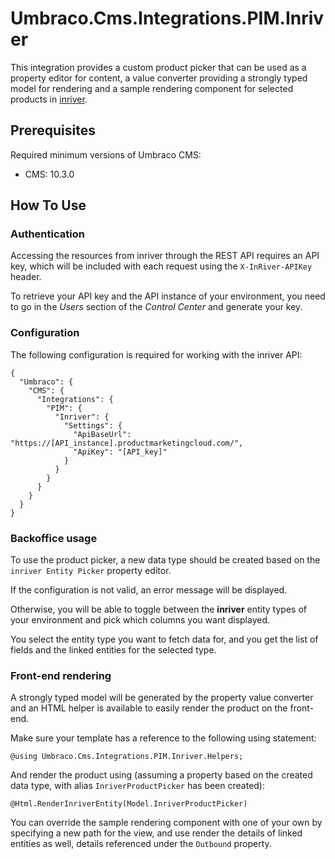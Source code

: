 # Umbraco.Cms.Integrations.PIM.Inriver

This integration provides a custom product picker that can be used as a property editor 
for content, a value converter providing a strongly typed model for rendering and a sample
rendering component for selected products in [inriver](https://www.inriver.com/).

## Prerequisites

Required minimum versions of Umbraco CMS: 
- CMS: 10.3.0

## How To Use

### Authentication

Accessing the resources from inriver through the REST API requires an API key, which will be included with each request using the `X-InRiver-APIKey` header.

To retrieve your API key and the API instance of your environment, you need to go in the _Users_ section of the _Control Center_ and generate your key. 

### Configuration

The following configuration is required for working with the inriver API:

```
{
  "Umbraco": {
    "CMS": {
      "Integrations": {
        "PIM": {
          "Inriver": {
            "Settings": {
              "ApiBaseUrl": "https://[API_instance].productmarketingcloud.com/",
              "ApiKey": "[API_key]"
            }
          }
        }
      }
    }
  }
}
```

### Backoffice usage

To use the product picker, a new data type should be created based on the `inriver Entity Picker` property editor.

If the configuration is not valid, an error message will be displayed.

Otherwise, you will be able to toggle between the __inriver__ entity types of your environment and pick which columns you want displayed.

You select the entity type you want to fetch data for, and you get the list of fields and the linked entities for the selected type.

### Front-end rendering

A strongly typed model will be generated by the property value converter and an HTML helper is available to easily render the product on the front-end.

Make sure your template has a reference to the following using statement:
```
@using Umbraco.Cms.Integrations.PIM.Inriver.Helpers;
```

And render the product using (assuming a property based on the created data type, with alias `InriverProductPicker` has been created):
```
@Html.RenderInriverEntity(Model.InriverProductPicker)
```

You can override the sample rendering component with one of your own by specifying a new path for the view, and use render the details of linked entities as well, details referenced under the `Outbound` property.
